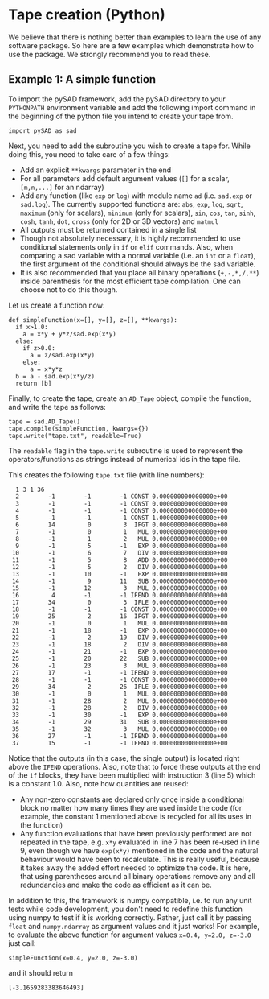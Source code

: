 # Tape creation (Python)

We believe that there is nothing better than examples to learn the use of any
software package. So here are a few examples which demonstrate how to use the
package. We strongly recommend you to read these.

## Example 1: A simple function

To import the pySAD framework, add the pySAD directory to your `PYTHONPATH`
environment variable and add the following import command in the beginning
of the python file you intend to create your tape from.
```
import pySAD as sad
```
Next, you need to add the subroutine you wish to create a tape for. While doing
this, you need to take care of a few things:
- Add an explicit `**kwargs` parameter in the end
- For all parameters add default argument values (`[]` for a scalar, `[m,n,...]`
for an ndarray)
- Add any function (like `exp` or `log`) with module name `ad` (i.e.
`sad.exp` or `sad.log`). The currently supported functions are:
`abs`, `exp`, `log`, `sqrt`, `maximum` (only for scalars),
`minimum` (only for scalars), `sin`, `cos`, `tan`, `sinh`, `cosh`, `tanh`,
`dot`, `cross` (only for 2D or 3D vectors) and `matmul`
- All outputs must be returned contained in a single list
- Though not absolutely necessary, it is highly recommended to use conditional
statements only in `if` or `elif` commands. Also, when comparing a sad variable
with a normal variable (i.e. an `int` or a `float`), the first argument of the
conditional should always be the sad variable.
- It is also recommended that you place all binary operations (`+,-,*,/,**`)
inside parenthesis for the most efficient tape compilation. One can choose not
to do this though.

Let us create a function now:
```
def simpleFunction(x=[], y=[], z=[], **kwargs):
  if x>1.0:
    a = x*y + y*z/sad.exp(x*y)
  else:
    if z>0.0:
      a = z/sad.exp(x*y)
    else:
      a = x*y*z
  b = a - sad.exp(x*y/z)
  return [b]
```

Finally, to create the tape, create an `AD_Tape` object, compile the function,
and write the tape as follows:
```
tape = sad.AD_Tape()
tape.compile(simpleFunction, kwargs={})
tape.write("tape.txt", readable=True)
```

The `readable` flag in the `tape.write` subroutine is used to represent the
operators/functions as strings instead of numerical ids in the tape file.

This creates the following `tape.txt` file (with line numbers):
```
  1 3 1 36
  2        -1        -1        -1 CONST 0.000000000000000e+00
  3        -1        -1        -1 CONST 0.000000000000000e+00
  4        -1        -1        -1 CONST 0.000000000000000e+00
  5        -1        -1        -1 CONST 1.000000000000000e+00
  6        14         0         3  IFGT 0.000000000000000e+00
  7        -1         0         1   MUL 0.000000000000000e+00
  8        -1         1         2   MUL 0.000000000000000e+00
  9        -1         5        -1   EXP 0.000000000000000e+00
 10        -1         6         7   DIV 0.000000000000000e+00
 11        -1         5         8   ADD 0.000000000000000e+00
 12        -1         5         2   DIV 0.000000000000000e+00
 13        -1        10        -1   EXP 0.000000000000000e+00
 14        -1         9        11   SUB 0.000000000000000e+00
 15        -1        12         3   MUL 0.000000000000000e+00
 16         4        -1        -1 IFEND 0.000000000000000e+00
 17        34         0         3  IFLE 0.000000000000000e+00
 18        -1        -1        -1 CONST 0.000000000000000e+00
 19        25         2        16  IFGT 0.000000000000000e+00
 20        -1         0         1   MUL 0.000000000000000e+00
 21        -1        18        -1   EXP 0.000000000000000e+00
 22        -1         2        19   DIV 0.000000000000000e+00
 23        -1        18         2   DIV 0.000000000000000e+00
 24        -1        21        -1   EXP 0.000000000000000e+00
 25        -1        20        22   SUB 0.000000000000000e+00
 26        -1        23         3   MUL 0.000000000000000e+00
 27        17        -1        -1 IFEND 0.000000000000000e+00
 28        -1        -1        -1 CONST 0.000000000000000e+00
 29        34         2        26  IFLE 0.000000000000000e+00
 30        -1         0         1   MUL 0.000000000000000e+00
 31        -1        28         2   MUL 0.000000000000000e+00
 32        -1        28         2   DIV 0.000000000000000e+00
 33        -1        30        -1   EXP 0.000000000000000e+00
 34        -1        29        31   SUB 0.000000000000000e+00
 35        -1        32         3   MUL 0.000000000000000e+00
 36        27        -1        -1 IFEND 0.000000000000000e+00
 37        15        -1        -1 IFEND 0.000000000000000e+00
```

Notice that the outputs (in this case, the single output) is located right
above the `IFEND` operations. Also, note that to force these outputs at the
end of the `if` blocks,  they have been multiplied with instruction 3 (line 5)
which is a constant 1.0. Also, note how quantities are reused:
- Any non-zero constants are declared only once inside a conditional block no
matter how many times they are used inside the code (for example, the constant
1 mentioned above is recycled for all its uses in the function)
- Any function evaluations that have been previously performed are not repeated
in the tape, e.g. `x*y` evaluated in line 7 has been re-used in line 9, even
though we have `exp(x*y)` mentioned in the code and the natural behaviour would
have been to recalculate. This is really useful, because it takes away the added
effort needed to optimize the code. It is here, that using parentheses around
all binary operations remove any and all redundancies and make the code as
efficient as it can be.

In addition to this, the framework is numpy compatible, i.e. to run any unit
tests while code development, you don't need to redefine this function using
numpy to test if it is working correctly. Rather, just call it by passing
`float` and `numpy.ndarray` as argument values and it just works! For example,
to evaluate the above function for argument values `x=0.4, y=2.0, z=-3.0` just
call:
```
simpleFunction(x=0.4, y=2.0, z=-3.0)
```
and it should return
```
[-3.1659283383646493]
```

